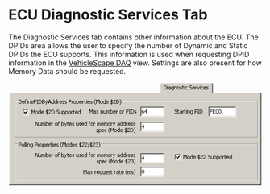 # ECU Diagnostic Services Tab

The Diagnostic Services tab contains other information about the ECU. The DPIDs area allows the user to specify the number of Dynamic and Static DPIDs the ECU supports. This information is used when requesting DPID information in the [VehicleScape DAQ](../../main-menu-measurement/vehiclescape-daq/) view. Settings are also present for how Memory Data should be requested.

![Figure 1: The ECU Diagnostic Services tab.](../../../.gitbook/assets/spydiagDPIDDynamStatnumber.gif)
